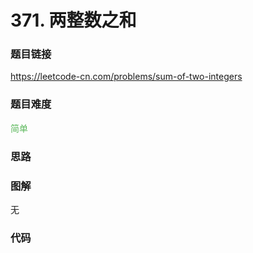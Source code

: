 # 371. 两整数之和

### 题目链接

https://leetcode-cn.com/problems/sum-of-two-integers

### 题目难度

<font color=#5CB85C>简单</font>

### 思路



### 图解

无

### 代码

```python
```